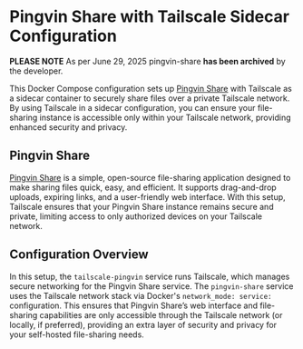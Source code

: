 # Pingvin Share with Tailscale Sidecar Configuration

**PLEASE NOTE** As per June 29, 2025 pingvin-share **has been archived** by the developer.

This Docker Compose configuration sets up [Pingvin Share](https://github.com/stonith404/pingvin-share) with Tailscale as a sidecar container to securely share files over a private Tailscale network. By using Tailscale in a sidecar configuration, you can ensure your file-sharing instance is accessible only within your Tailscale network, providing enhanced security and privacy.

## Pingvin Share

[Pingvin Share](https://github.com/stonith404/pingvin-share) is a simple, open-source file-sharing application designed to make sharing files quick, easy, and efficient. It supports drag-and-drop uploads, expiring links, and a user-friendly web interface. With this setup, Tailscale ensures that your Pingvin Share instance remains secure and private, limiting access to only authorized devices on your Tailscale network.

## Configuration Overview

In this setup, the `tailscale-pingvin` service runs Tailscale, which manages secure networking for the Pingvin Share service. The `pingvin-share` service uses the Tailscale network stack via Docker's `network_mode: service:` configuration. This ensures that Pingvin Share’s web interface and file-sharing capabilities are only accessible through the Tailscale network (or locally, if preferred), providing an extra layer of security and privacy for your self-hosted file-sharing needs.
